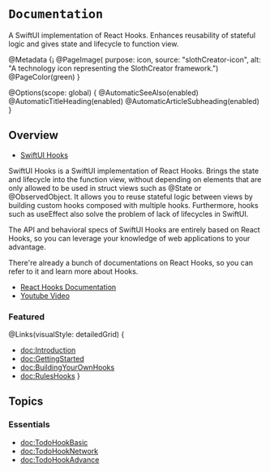 # ``Documentation``

A SwiftUI implementation of React Hooks. Enhances reusability of stateful logic and gives state and lifecycle to function view.

@Metadata {¡
  @PageImage(
             purpose: icon, 
             source: "slothCreator-icon", 
             alt: "A technology icon representing the SlothCreator framework.")
  @PageColor(green)
}

@Options(scope: global) {
  @AutomaticSeeAlso(enabled)
  @AutomaticTitleHeading(enabled)
  @AutomaticArticleSubheading(enabled)
}

## Overview

- [SwiftUI Hooks](https://github.com/ra1028/swiftui-hooks)

SwiftUI Hooks is a SwiftUI implementation of React Hooks. Brings the state and lifecycle into the function view, without depending on elements that are only allowed to be used in struct views such as @State or @ObservedObject.
It allows you to reuse stateful logic between views by building custom hooks composed with multiple hooks.
Furthermore, hooks such as useEffect also solve the problem of lack of lifecycles in SwiftUI.

The API and behavioral specs of SwiftUI Hooks are entirely based on React Hooks, so you can leverage your knowledge of web applications to your advantage.

There're already a bunch of documentations on React Hooks, so you can refer to it and learn more about Hooks.

- [React Hooks Documentation](https://reactjs.org/docs/hooks-intro.html)  
- [Youtube Video](https://www.youtube.com/watch?v=dpw9EHDh2bM)

### Featured

@Links(visualStyle: detailedGrid) {
  - <doc:Introduction>
  - <doc:GettingStarted>
  - <doc:BuildingYourOwnHooks>
  - <doc:RulesHooks>
}


## Topics

### Essentials

- <doc:TodoHookBasic>
- <doc:TodoHookNetwork>
- <doc:TodoHookAdvance>

